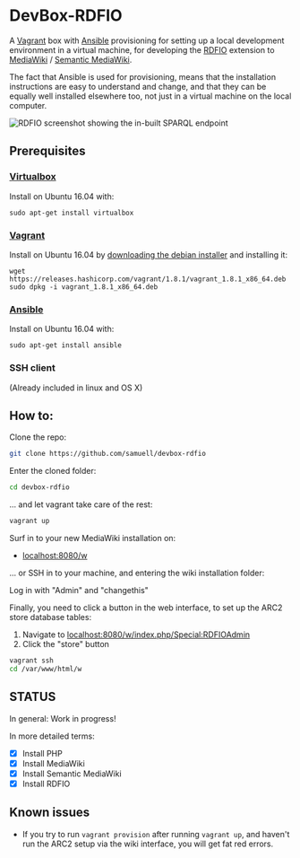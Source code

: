 # DevBox-RDFIO

A [Vagrant](https://www.vagrantup.com/) box with
[Ansible](https://www.ansible.com/) provisioning for setting up a local
development environment in a virtual machine, for developing the
[RDFIO](https://github.com/rdfio/RDFIO) extension to
[MediaWiki](https://www.mediawiki.org) / [Semantic MediaWiki](https://www.semantic-mediawiki.org).

The fact that Ansible is used for provisioning, means that the installation
instructions are easy to understand and change, and that they can be equally
well installed elsewhere too, not just in a virtual machine on the local
computer.

![RDFIO screenshot showing the in-built SPARQL endpoint](http://i.imgur.com/PMMIHZ4.png)

## Prerequisites

### [Virtualbox](https://www.virtualbox.org/)

Install on Ubuntu 16.04 with:

```
sudo apt-get install virtualbox
```

### [Vagrant](https://www.vagrantup.com/)

Install on Ubuntu 16.04 by [downloading the debian installer](https://www.vagrantup.com/downloads.html) and installing it:

```
wget https://releases.hashicorp.com/vagrant/1.8.1/vagrant_1.8.1_x86_64.deb
sudo dpkg -i vagrant_1.8.1_x86_64.deb
```

### [Ansible](https://www.ansible.com/)

Install on Ubuntu 16.04 with:

```
sudo apt-get install ansible
```

### SSH client

(Already included in linux and OS X)

## How to:

Clone the repo:

```bash
git clone https://github.com/samuell/devbox-rdfio
```
Enter the cloned folder:

```bash
cd devbox-rdfio
```

... and let vagrant take care of the rest:

```bash
vagrant up
```

Surf in to your new MediaWiki installation on:

* [localhost:8080/w](http://localhost:8080/w)

... or SSH in to your machine, and entering the wiki installation folder:

Log in with "Admin" and "changethis"

Finally, you need to click a button in the web interface, to set up the ARC2 store database tables:

1. Navigate to [localhost:8080/w/index.php/Special:RDFIOAdmin](http://localhost:8080/w/index.php/Special:RDFIOAdmin)
2. Click the "store" button

```bash
vagrant ssh
cd /var/www/html/w
```

## STATUS

In general: Work in progress!

In more detailed terms:

- [x] Install PHP
- [x] Install MediaWiki
- [x] Install Semantic MediaWiki
- [x] Install RDFIO

## Known issues

- If you try to run `vagrant provision` after running `vagrant up`, and haven't
  run the ARC2 setup via the wiki interface, you will get fat red errors.
